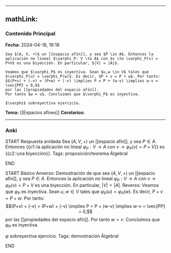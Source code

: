 
---
mathLink:
---
### Contenido Principal

**Fecha:** 2024-04-18, 16:18

```ad-lemma
Sea $(A, V, +)$ un [[espacio afín]], y sea $P \in A$. Entonces la aplicación no lineal $\varphi_P: V \to A$ con $v \to \varphi_P(v) = P+V$ es una biyección. En particular, $|V| = |A|$.
```


```ad-proof
Veamos que $\varphi_P$ es inyectiva. Sean $u,w \in V$ tales que $\varphi_P(u) = \varphi_P(w)$. Es decir, $P + v = P + w$. Por tanto:
$$(P+v) + (-v) = (P+w) + (-v) \implies P = P + (w-v) \implies w-v = \vec{PP} = 0,$$
por las [[propiedades del espacio afín]].
Por tanto $w = v$. Concluimos que $\varphi_P$ es inyectiva.

$\varphi$ sobreyectiva ejercicio.
```

**Tema:** [[Espacios afines]]
**Corolarios:**

---
### Anki

START
Respuesta anidada
Sea $(A, V, +)$ un [[espacio afín]], y sea $P \in A$. Entonces {{c1::la aplicación no lineal $\varphi_P: V \to A$ con $v \to \varphi_P(v) = P+V$}} es {{c2::una biyección}}.
Tags: proposición/teorema ÁlgebraI
<!--ID: 1714060761164-->
END

START
Básico
Anverso: Demostración de que sea $(A, V, +)$ un [[espacio afín]], y sea $P \in A$. Entonces la aplicación no lineal $\varphi_P: V \to A$ con $v \to \varphi_P(v) = P+V$ es una biyección. En particular, $|V| = |A|$.
Reverso: Veamos que $\varphi_P$ es inyectiva. Sean $u,w \in V$ tales que $\varphi_P(u) = \varphi_P(w)$. Es decir, $P + v = P + w$. Por tanto:
$$(P+v) + (-v) = (P+w) + (-v) \implies P = P + (w-v) \implies w-v = \vec{PP} = 0,$$
por las [[propiedades del espacio afín]].
Por tanto $w = v$. Concluimos que $\varphi_P$ es inyectiva.

$\varphi$ sobreyectiva ejercicio.
Tags: demostración ÁlgebraI
<!--ID: 1714060761175-->
END


